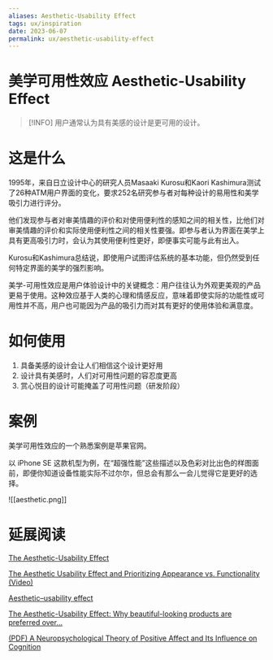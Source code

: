 ```yaml
---
aliases: Aesthetic-Usability Effect
tags: ux/inspiration
date: 2023-06-07
permalink: ux/aesthetic-usability-effect
---
```

# 美学可用性效应 Aesthetic-Usability Effect

>[!INFO] 用户通常认为具有美感的设计是更可用的设计。

# 这是什么

1995年，来自日立设计中心的研究人员Masaaki Kurosu和Kaori Kashimura测试了26种ATM用户界面的变化，要求252名研究参与者对每种设计的易用性和美学吸引力进行评分。

他们发现参与者对审美情趣的评价和对使用便利性的感知之间的相关性，比他们对审美情趣的评价和实际使用便利性之间的相关性要强。即参与者认为界面在美学上具有更高吸引力时，会认为其使用便利性更好，即便事实可能与此有出入。

Kurosu和Kashimura总结说，即使用户试图评估系统的基本功能，但仍然受到任何特定界面的美学的强烈影响。

美学-可用性效应是用户体验设计中的关键概念：用户往往认为外观更美观的产品更易于使用。这种效应基于人类的心理和情感反应，意味着即使实际的功能性或可用性并不高，用户也可能因为产品的吸引力而对其有更好的使用体验和满意度。

# 如何使用

1. 具备美感的设计会让人们相信这个设计更好用  
2. 设计具有美感时，人们对可用性问题的容忍度更高  
3. 赏心悦目的设计可能掩盖了可用性问题（研发阶段）

# 案例

美学可用性效应的一个熟悉案例是苹果官网。  

以 iPhone SE 这款机型为例，在“超强性能”这些描述以及色彩对比出色的样图面前，即便你知道设备性能实际不过尔尔，但总会有那么一会儿觉得它是更好的选择。

![[aesthetic.png]]

# 延展阅读

[The Aesthetic-Usability Effect](https://www.nngroup.com/articles/aesthetic-usability-effect/)

[The Aesthetic Usability Effect and Prioritizing Appearance vs. Functionality (Video)](https://www.nngroup.com/videos/aesthetic-usability-effect/)

[Aesthetic–usability effect](https://en.wikipedia.org/wiki/Aesthetic_usability_effect)

[The Aesthetic-Usability Effect: Why beautiful-looking products are preferred over…](https://medium.com/coffee-and-junk/design-psychology-aesthetic-usability-effect-494ed0f22571)

[(PDF) A Neuropsychological Theory of Positive Affect and Its Influence on Cognition](https://www.researchgate.net/publication/12831914_A_Neuropsychological_Theory_of_Positive_Affect_and_Its_Influence_on_Cognition)